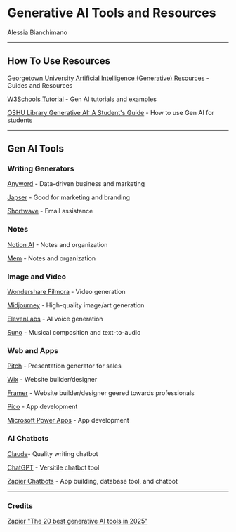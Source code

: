 # Generative AI Tools and Resources

Alessia Bianchimano

---
## How To Use Resources
[Georgetown University Artificial Intelligence (Generative) Resources](https://guides.library.georgetown.edu/ai) - Guides and Resources

[W3Schools Tutorial](https://www.w3schools.com/gen_ai/) - Gen AI tutorials and examples

[OSHU Library Generative AI: A Student's Guide](https://libguides.ohsu.edu/aiforstudents/howtousegenai) - How to use Gen AI for students 

---
## Gen AI Tools

### Writing Generators
[Anyword](https://www.anyword.com/) - Data-driven business and marketing

[Japser](https://www.jasper.ai/) - Good for marketing and branding

[Shortwave](https://www.shortwave.com/) - Email assistance

### Notes

[Notion AI](https://www.notion.com/product/ai) - Notes and organization

[Mem](https://get.mem.ai/) - Notes and organization

### Image and Video

[Wondershare Filmora](https://filmora.wondershare.com/) - Video generation

[Midjourney](https://www.midjourney.com/home) - High-quality image/art generation

[ElevenLabs](https://elevenlabs.io/) - AI voice generation

[Suno](https://suno.com/home) - Musical composition and text-to-audio

### Web and Apps

[Pitch](https://pitch.com/) - Presentation generator for sales

[Wix](https://www.wix.com/) - Website builder/designer

[Framer](https://www.framer.com/) - Website builder/designer geered towards professionals

[Pico](https://picoapps.xyz/) - App development

[Microsoft Power Apps](https://www.microsoft.com/en-us/power-platform/products/power-apps) - App development

### AI Chatbots

[Claude](https://claude.com/product/overview)- Quality writing chatbot

[ChatGPT](https://chatgpt.com/) - Versitile chatbot tool

[Zapier Chatbots](https://zapier.com/ai/chatbot) - App building, database tool, and chatbot

---

### Credits

[Zapier "The 20 best generative AI tools in 2025"](https://zapier.com/blog/generative-ai-tools/)
